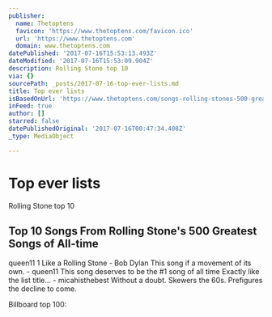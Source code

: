 ```yaml
---
publisher:
  name: Thetoptens
  favicon: 'https://www.thetoptens.com/favicon.ico'
  url: 'https://www.thetoptens.com'
  domain: www.thetoptens.com
datePublished: '2017-07-16T15:53:13.493Z'
dateModified: '2017-07-16T15:53:09.904Z'
description: Rolling Stone top 10
via: {}
sourcePath: _posts/2017-07-16-top-ever-lists.md
title: Top ever lists
isBasedOnUrl: 'https://www.thetoptens.com/songs-rolling-stones-500-greatest-songs/'
inFeed: true
author: []
starred: false
datePublishedOriginal: '2017-07-16T00:47:34.408Z'
_type: MediaObject

---
```

# Top ever lists

Rolling Stone top 10

<article style=""><h1>Top 10 Songs From Rolling Stone's 500 Greatest Songs of All-time</h1><p>queen11 1 Like a Rolling Stone - Bob Dylan This song if a movement of its own. - queen11 This song deserves to be the #1 song of all time Exactly like the list title... - micahisthebest Without a doubt. Skewers the 60s. Prefigures the decline to come.</p></article>

Billboard top 100: